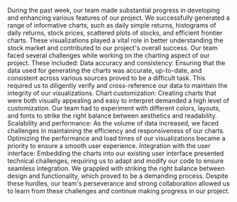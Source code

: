 During the past week, our team made substantial progress in developing and enhancing various features of our project. We successfully generated a range of informative charts, such as daily simple returns, histograms of daily returns, stock prices, scattered plots of stocks, and efficient frontier charts. These visualizations played a vital role in better understanding the stock market and contributed to our project's overall success. Our team faced several challenges while working on the charting aspect of our project. These included:
Data accuracy and consistency: Ensuring that the data used for generating the charts was accurate, up-to-date, and consistent across various sources proved to be a difficult task. This required us to diligently verify and cross-reference our data to maintain the integrity of our visualizations.
Chart customization: Creating charts that were both visually appealing and easy to interpret demanded a high level of customization. Our team had to experiment with different colors, layouts, and fonts to strike the right balance between aesthetics and readability.
Scalability and performance: As the volume of data increased, we faced challenges in maintaining the efficiency and responsiveness of our charts. Optimizing the performance and load times of our visualizations became a priority to ensure a smooth user experience.
Integration with the user interface: Embedding the charts into our existing user interface presented technical challenges, requiring us to adapt and modify our code to ensure seamless integration.
We grappled with striking the right balance between design and functionality, which proved to be a demanding process. Despite these hurdles, our team's perseverance and strong collaboration allowed us to learn from these challenges and continue making progress in our project.
